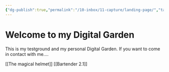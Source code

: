 ```yaml
---
{"dg-publish":true,"permalink":"/10-inbox/11-capture/landing-page/","tags":["gardenEntry"]}
---
```


# Welcome to my Digital Garden 
This is my testground and my personal Digital Garden. If you want to come in contact with me....

[[The magical helmet]]
[[Bartender 2.1]]

